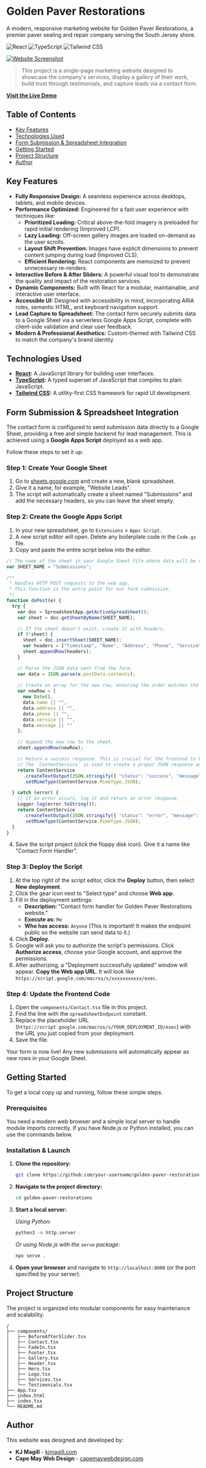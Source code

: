 # Golden Paver Restorations

A modern, responsive marketing website for Golden Paver Restorations, a premier paver sealing and repair company serving the South Jersey shore.

![React](https://img.shields.io/badge/React-20232A?style=for-the-badge&logo=react&logoColor=61DAFB)
![TypeScript](https://img.shields.io/badge/TypeScript-007ACC?style=for-the-badge&logo=typescript&logoColor=white)
![Tailwind CSS](https://img.shields.io/badge/Tailwind_CSS-38B2AC?style=for-the-badge&logo=tailwind-css&logoColor=white)

[![Website Screenshot](https://i.postimg.cc/3RxRYdp2/j2.jpg)](https://golden-paver.vercel.app/)

> This project is a single-page marketing website designed to showcase the company's services, display a gallery of their work, build trust through testimonials, and capture leads via a contact form.

**[Visit the Live Demo](https://golden-paver.vercel.app/)**

## Table of Contents

- [Key Features](#key-features)
- [Technologies Used](#technologies-used)
- [Form Submission & Spreadsheet Integration](#form-submission--spreadsheet-integration)
- [Getting Started](#getting-started)
- [Project Structure](#project-structure)
- [Author](#author)

## Key Features

- **Fully Responsive Design:** A seamless experience across desktops, tablets, and mobile devices.
- **Performance Optimized:** Engineered for a fast user experience with techniques like:
    - **Prioritized Loading:** Critical above-the-fold imagery is preloaded for rapid initial rendering (Improved LCP).
    - **Lazy Loading:** Off-screen gallery images are loaded on-demand as the user scrolls.
    - **Layout Shift Prevention:** Images have explicit dimensions to prevent content jumping during load (Improved CLS).
    - **Efficient Rendering:** React components are memoized to prevent unnecessary re-renders.
- **Interactive Before & After Sliders:** A powerful visual tool to demonstrate the quality and impact of the restoration services.
- **Dynamic Components:** Built with React for a modular, maintainable, and interactive user interface.
- **Accessible UI:** Designed with accessibility in mind, incorporating ARIA roles, semantic HTML, and keyboard navigation support.
- **Lead Capture to Spreadsheet:** The contact form securely submits data to a Google Sheet via a serverless Google Apps Script, complete with client-side validation and clear user feedback.
- **Modern & Professional Aesthetics:** Custom-themed with Tailwind CSS to match the company's brand identity.

## Technologies Used

- **[React](https://reactjs.org/):** A JavaScript library for building user interfaces.
- **[TypeScript](https://www.typescriptlang.org/):** A typed superset of JavaScript that compiles to plain JavaScript.
- **[Tailwind CSS](https://tailwindcss.com/):** A utility-first CSS framework for rapid UI development.

## Form Submission & Spreadsheet Integration

The contact form is configured to send submission data directly to a Google Sheet, providing a free and simple backend for lead management. This is achieved using a **Google Apps Script** deployed as a web app.

Follow these steps to set it up:

### Step 1: Create Your Google Sheet

1.  Go to [sheets.google.com](https://sheets.google.com) and create a new, blank spreadsheet.
2.  Give it a name, for example, "Website Leads".
3.  The script will automatically create a sheet named "Submissions" and add the necessary headers, so you can leave the sheet empty.

### Step 2: Create the Google Apps Script

1.  In your new spreadsheet, go to `Extensions` > `Apps Script`.
2.  A new script editor will open. Delete any boilerplate code in the `Code.gs` file.
3.  Copy and paste the entire script below into the editor.

```javascript
// The name of the sheet in your Google Sheet file where data will be saved.
var SHEET_NAME = "Submissions"; 

/**
 * Handles HTTP POST requests to the web app.
 * This function is the entry point for our form submission.
 */
function doPost(e) {
  try {
    var doc = SpreadsheetApp.getActiveSpreadsheet();
    var sheet = doc.getSheetByName(SHEET_NAME);

    // If the sheet doesn't exist, create it with headers.
    if (!sheet) {
      sheet = doc.insertSheet(SHEET_NAME);
      var headers = ["Timestamp", "Name", "Address", "Phone", "Service", "Message"];
      sheet.appendRow(headers);
    }

    // Parse the JSON data sent from the form.
    var data = JSON.parse(e.postData.contents);
    
    // Create an array for the new row, ensuring the order matches the headers.
    var newRow = [
      new Date(),
      data.name || "",
      data.address || "",
      data.phone || "",
      data.service || "",
      data.message || ""
    ];

    // Append the new row to the sheet.
    sheet.appendRow(newRow);

    // Return a success response. This is crucial for the frontend to know the submission worked.
    // The `ContentService` is used to create a proper JSON response and handle CORS.
    return ContentService
      .createTextOutput(JSON.stringify({ "status": "success", "message": "Data received" }))
      .setMimeType(ContentService.MimeType.JSON);

  } catch (error) {
    // If an error occurs, log it and return an error response.
    Logger.log(error.toString());
    return ContentService
      .createTextOutput(JSON.stringify({ "status": "error", "message": error.toString() }))
      .setMimeType(ContentService.MimeType.JSON);
  }
}
```

4.  Save the script project (click the floppy disk icon). Give it a name like "Contact Form Handler".

### Step 3: Deploy the Script

1.  At the top right of the script editor, click the **Deploy** button, then select **New deployment**.
2.  Click the gear icon next to "Select type" and choose **Web app**.
3.  Fill in the deployment settings:
    -   **Description:** "Contact form handler for Golden Paver Restorations website."
    -   **Execute as:** `Me`
    -   **Who has access:** `Anyone` (This is important! It makes the endpoint public so the website can send data to it.)
4.  Click **Deploy**.
5.  Google will ask you to authorize the script's permissions. Click **Authorize access**, choose your Google account, and approve the permissions.
6.  After authorizing, a "Deployment successfully updated" window will appear. **Copy the Web app URL**. It will look like `https://script.google.com/macros/s/xxxxxxxxxxx/exec`.

### Step 4: Update the Frontend Code

1.  Open the `components/Contact.tsx` file in this project.
2.  Find the line with the `spreadsheetEndpoint` constant.
3.  Replace the placeholder URL (`https://script.google.com/macros/s/YOUR_DEPLOYMENT_ID/exec`) with the URL you just copied from your deployment.
4.  Save the file.

Your form is now live! Any new submissions will automatically appear as new rows in your Google Sheet.

## Getting Started

To get a local copy up and running, follow these simple steps.

### Prerequisites

You need a modern web browser and a simple local server to handle module imports correctly. If you have Node.js or Python installed, you can use the commands below.

### Installation & Launch

1.  **Clone the repository:**
    ```sh
    git clone https://github.com/your-username/golden-paver-restorations.git
    ```
2.  **Navigate to the project directory:**
    ```sh
    cd golden-paver-restorations
    ```
3.  **Start a local server:**

    *Using Python:*
    ```sh
    python3 -m http.server
    ```
    *Or using Node.js with the `serve` package:*
    ```sh
    npx serve .
    ```
4.  **Open your browser** and navigate to `http://localhost:8000` (or the port specified by your server).

## Project Structure

The project is organized into modular components for easy maintenance and scalability.

```
/
├── components/
│   ├── BeforeAfterSlider.tsx
│   ├── Contact.tsx
│   ├── FadeIn.tsx
│   ├── Footer.tsx
│   ├── Gallery.tsx
│   ├── Header.tsx
│   ├── Hero.tsx
│   ├── Logo.tsx
│   ├── Services.tsx
│   └── Testimonials.tsx
├── App.tsx
├── index.html
├── index.tsx
└── README.md
```

## Author

This website was designed and developed by:

- **KJ Magill** - [kjmagill.com](https://kjmagill.com)
- **Cape May Web Design** - [capemaywebdesign.com](https://capemaywebdesign.com)
